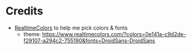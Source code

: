 # Credits

- [RealtimeColors](https://www.realtimecolors.com/) to help me pick colors & fonts
  - theme: <https://www.realtimecolors.com/?colors=0e141a-c9d2de-f29107-a294c2-755190&fonts=DroidSans-DroidSans>
